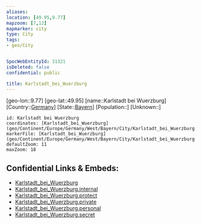 ```yaml
---
aliases: 
location: [49.95,9.77]
mapzoom: [7,12] 
mapmarker: city 
type: City
tags:
- geo/City


SpocWebEntityId: 31321
isDeleted: false
confidential: public

title: Karlstadt_bei_Wuerzburg
---
```

[geo-lon::9.77]
[geo-lat::49.95]
[name::Karlstadt bei Wuerzburg]
[Country::[Germany](geo/Continent/Europe/Germany.md)]
[State::[Bayern](geo/Continent/Europe/Germany/West/Bayern.md)]
[Population::]
[Unknown::]


```leaflet
id: Karlstadt bei Wuerzburg
coordinates: [Karlstadt_bei_Wuerzburg](geo/Continent/Europe/Germany/West/Bayern/City/Karlstadt_bei_Wuerzburg.md)
markerFile: [Karlstadt_bei_Wuerzburg](geo/Continent/Europe/Germany/West/Bayern/City/Karlstadt_bei_Wuerzburg.md)
defaultZoom: 11 
maxZoom: 18
```


## Confidential Links & Embeds: 
- [Karlstadt_bei_Wuerzburg](../../../../../../../../_public/geo/Continent/Europe/Germany/West/Bayern/City/Karlstadt_bei_Wuerzburg.md) 
- [Karlstadt_bei_Wuerzburg.internal](../../../../../../../../_internal/geo/Continent/Europe/Germany/West/Bayern/City/Karlstadt_bei_Wuerzburg.internal.md) 
- [Karlstadt_bei_Wuerzburg.protect](../../../../../../../../_protect/geo/Continent/Europe/Germany/West/Bayern/City/Karlstadt_bei_Wuerzburg.protect.md) 
- [Karlstadt_bei_Wuerzburg.private](../../../../../../../../_private/geo/Continent/Europe/Germany/West/Bayern/City/Karlstadt_bei_Wuerzburg.private.md) 
- [Karlstadt_bei_Wuerzburg.personal](../../../../../../../../_personal/geo/Continent/Europe/Germany/West/Bayern/City/Karlstadt_bei_Wuerzburg.personal.md) 
- [Karlstadt_bei_Wuerzburg.secret](../../../../../../../../_secret/geo/Continent/Europe/Germany/West/Bayern/City/Karlstadt_bei_Wuerzburg.secret.md) 
